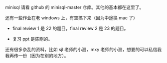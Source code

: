 minisql 请看 github 的 minisql-master 仓库。其他的基本都在这里了。

还有一些作业在老 windows 上，有空搞下来（因为中途换 mac 了）

- final review 1 是 22 的题目，final review 2 是 23 的题目。

- 复习 ppt 是陈刚的。

还有很多杂乱的资料，比如 sjl 老师的小测，mxy 老师的小测，想要的可以私信我我再传一份（因为在别的地方）。